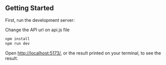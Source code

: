 ## Getting Started

First, run the development server:

Change the API url on api.js file

```bash
npm install
npm run dev
```

Open [ http://localhost:5173/](http://localhost:5173/), or the result printed on your terminal, to see the result.